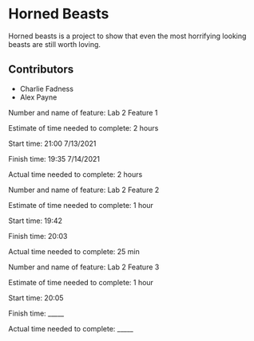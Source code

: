 # Horned Beasts

Horned beasts is a project to show that even the most horrifying looking beasts are still worth loving.

## Contributors
 * Charlie Fadness
 * Alex Payne

Number and name of feature: Lab 2 Feature 1

Estimate of time needed to complete: 2 hours

Start time: 21:00 7/13/2021

Finish time: 19:35 7/14/2021

Actual time needed to complete: 2 hours

Number and name of feature: Lab 2 Feature 2

Estimate of time needed to complete: 1 hour

Start time: 19:42

Finish time: 20:03

Actual time needed to complete: 25 min

Number and name of feature: Lab 2 Feature 3

Estimate of time needed to complete: 1 hour

Start time: 20:05

Finish time: _____

Actual time needed to complete: _____
